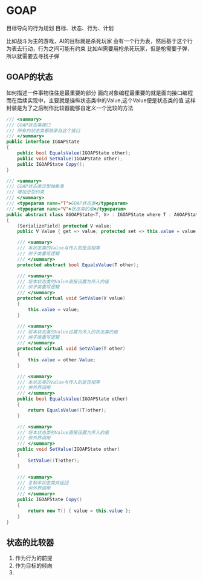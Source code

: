 # GOAP
目标导向的行为规划
目标、状态、行为、计划

比如战斗为主的游戏，AI的目标就是杀死玩家
会有一个行为表，然后基于这个行为表去行动，行为之间可能有约束
比如AI需要用枪杀死玩家，但是枪需要子弹，所以就需要去寻找子弹

## GOAP的状态
如何描述一件事物往往是最重要的部分
面向对象编程最重要的就是面向接口编程
而在后续实现中，主要就是操纵状态类中的Value,这个Value便是状态类的值
这样封装是为了之后制作比较器能够自定义一个比较的方法
```cs
/// <summary>
/// GOAP状态类接口
/// 所有的状态类都继承自这个接口
/// </summary>
public interface IGOAPState
{
    public bool EqualsValue(IGOAPState other);
    public void SetValue(IGOAPState other);
    public IGOAPState Copy();
}

/// <summary>
/// GOAP状态类泛型抽象类
/// 增加泛型约束
/// </summary>
/// <typeparam name="T">GOAP状态类</typeparam>
/// <typeparam name="V">状态类的值</typeparam>
public abstract class AGOAPState<T, V> : IGOAPState where T : AGOAPState<T, V>, new()
{
    [SerializeField] protected V value;
    public V Value { get => value; protected set => this.value = value; }

    /// <summary>
    /// 本状态类的Value与传入的是否相等
    /// 供子类重写逻辑
    /// </summary>
    protected abstract bool EqualsValue(T other);

    /// <summary>
    /// 将本状态类的Value直接设置为传入的值
    /// 供子类重写逻辑
    /// </summary>
    protected virtual void SetValue(V value)
    {
        this.value = value;
    }

    /// <summary>
    /// 将本状态类的Value设置为传入的状态类的值
    /// 供子类重写逻辑
    /// </summary>
    protected virtual void SetValue(T other)
    {
        this.value = other.Value;
    }

    /// <summary>
    /// 本状态类的Value与传入的是否相等
    /// 供外界调用
    /// </summary>
    public bool EqualsValue(IGOAPState other)
    {
        return EqualsValue((T)other);
    }

    /// <summary>
    /// 将本状态类的Value直接设置为传入的值
    /// 供外界调用
    /// </summary>
    public void SetValue(IGOAPState other)
    {
        SetValue((T)other);
    }

    /// <summary>
    /// 复制本状态类并返回
    /// 供外界调用
    /// </summary>
    public IGOAPState Copy()
    {
        return new T() { value = this.value };
    }
}
```

## 状态的比较器
1. 作为行为的前提
2. 作为目标的倾向
3. 